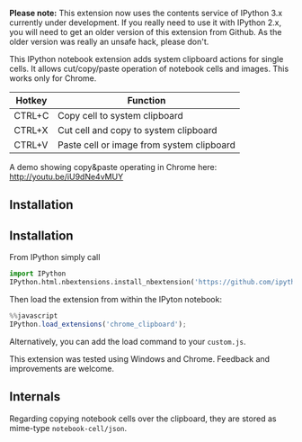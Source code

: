 **Please note:** This extension now uses the contents service of IPython 3.x currently under development. If you really need to use it with IPython 2.x, you will need to get an older version of this extension from Github. As the older version was really an unsafe hack, please don't.

This IPython notebook extension adds system clipboard actions for single cells. It allows cut/copy/paste operation of notebook cells and images. This works only for Chrome.

| Hotkey | Function |
|--------|----------|
| CTRL+C | Copy cell to system clipboard             |
| CTRL+X | Cut cell and copy to system clipboard     |
| CTRL+V | Paste cell or image from system clipboard |

A demo showing copy&paste operating in Chrome here:
http://youtu.be/iU9dNe4vMUY

## Installation
## Installation
From IPython simply call
```python
import IPython
IPython.html.nbextensions.install_nbextension('https://github.com/ipython-contrib/IPython-notebook-extensions/raw/master/usability/chrome_clipboard.js')
```

Then load the extension from within the IPyton notebook:
```javascript
%%javascript
IPython.load_extensions('chrome_clipboard');
```
Alternatively, you can add the load command to your `custom.js`.

This extension was tested using Windows and Chrome. Feedback and improvements are welcome.

## Internals
Regarding copying notebook cells over the clipboard, they are stored as mime-type `notebook-cell/json`.
